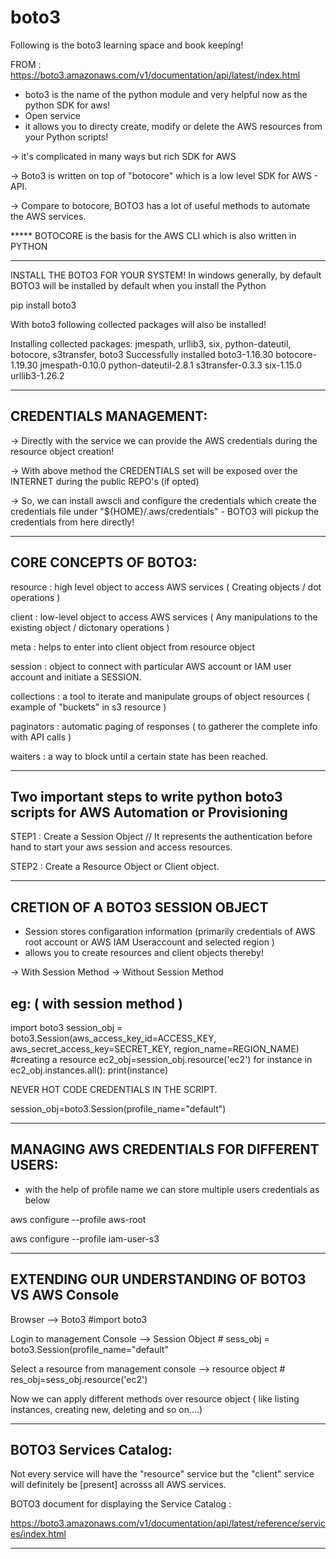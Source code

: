 # boto3
Following is the boto3 learning space and book keeping!

FROM  :   https://boto3.amazonaws.com/v1/documentation/api/latest/index.html

* boto3 is the name of the python module and very helpful now as the python SDK for aws!
* Open service
* it allows you to directy create, modify or delete the AWS resources from your Python scripts!

->  it's complicated in many ways but rich SDK for AWS

->  Boto3 is written on top of "botocore" which is a low level SDK for AWS - API.

-> Compare to botocore,  BOTO3 has a lot of useful methods to automate the AWS services.

*****  BOTOCORE is the basis for the AWS CLI which is also written in PYTHON

****************************************************************************************

INSTALL THE BOTO3 FOR YOUR SYSTEM!  In windows generally, by default BOTO3 will be installed by default when you install the Python

pip install boto3

With boto3 following collected packages will also be installed!

Installing collected packages: jmespath, urllib3, six, python-dateutil, botocore, s3transfer, boto3
Successfully installed boto3-1.16.30 botocore-1.19.30 jmespath-0.10.0 python-dateutil-2.8.1 s3transfer-0.3.3 six-1.15.0 urllib3-1.26.2

******************************************************************************************

CREDENTIALS MANAGEMENT:
----------------------

-> Directly with the service we can provide the AWS credentials during the resource object creation!

-> With above method the CREDENTIALS set will be exposed over the INTERNET during the public REPO's (if opted)

-> So, we can install awscli and configure the credentials which create the credentials file under "${HOME}/.aws/credentials" -  BOTO3 will pickup the credentials from here directly!

******************************************************************************************

CORE CONCEPTS OF BOTO3:
----------------------

 resource				: high level object to access AWS services ( Creating objects / dot operations )
 
 client                 : low-level object to access AWS services ( Any manipulations to the existing object / dictonary operations )
 
 meta     		     	: helps to enter into client object from resource object
 
 session                : object to connect with particular AWS account or IAM user account and initiate a SESSION.
 
 collections            : a tool to iterate and manipulate groups of object resources ( example of "buckets" in s3 resource )
 
 paginators             : automatic paging of responses ( to gatherer the complete info with API calls )
 
 waiters                : a way to block until a certain state has been reached.
 
 
 ******************************************************************************************
 
 Two important steps to write python boto3 scripts for AWS Automation or Provisioning
 ------------------------------------------------------------------------------------
 
 STEP1 :  Create a Session Object   // It represents the authentication before hand to start your aws session and access resources.
 
 STEP2 :  Create a Resource Object or Client object.
 
 
 ******************************************************************************************
 
 CRETION OF A BOTO3 SESSION OBJECT 
 ---------------------------------
 
 * Session stores configaration information (primarily credentials of AWS root account or AWS IAM Useraccount and selected region )
 * allows you to create resources and client objects thereby!
 
 -> With Session Method 
 -> Without Session Method
 
 eg:  ( with session method )
 --
 import boto3
 session_obj = boto3.Session(aws_access_key_id=ACCESS_KEY, aws_secret_access_key=SECRET_KEY, region_name=REGION_NAME)
 #creating a resource
 ec2_obj=session_obj.resource('ec2')
 for instance in ec2_obj.instances.all():
     print(instance)

NEVER HOT CODE CREDENTIALS IN THE SCRIPT. 

session_obj=boto3.Session(profile_name="default")

**********************************************************************************************

MANAGING AWS CREDENTIALS FOR DIFFERENT USERS:
--------------------------------------------

* with the help of profile name we can store multiple users credentials as below

aws configure --profile aws-root

aws configure --profile iam-user-s3

**********************************************************************************************

EXTENDING OUR UNDERSTANDING OF BOTO3  VS   AWS Console
------------------------------------------------------

Browser  -->  Boto3   #import boto3

Login to management Console  -->  Session Object  #  sess_obj = boto3.Session(profile_name="default"

Select a resource from management console  -->  resource object # res_obj=sess_obj.resource('ec2')  

Now we can apply different methods over resource object ( like listing instances, creating new, deleting and so on....)

************************************************************************************************

BOTO3  Services Catalog:
-----------------------

Not every service will have the "resource" service but the "client" service will definitely be [present] acrosss all AWS services.

BOTO3 document for displaying the Service Catalog :  

https://boto3.amazonaws.com/v1/documentation/api/latest/reference/services/index.html

************************************************************************************************


 
 
 
 
 
 
 

 
 
 


